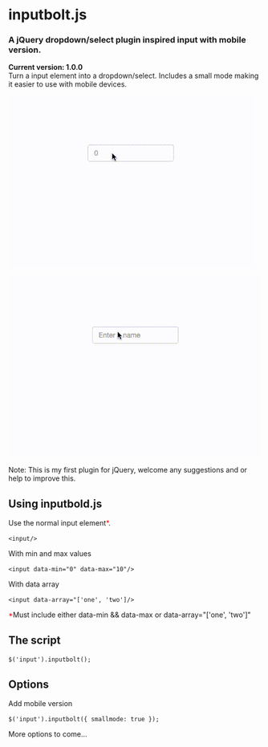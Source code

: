 # inputbolt.js
### A jQuery dropdown/select plugin inspired input with mobile version.
**Current version: 1.0.0**<br/>
Turn a input element into a dropdown/select. Includes a small mode making it easier to use with mobile devices.

![inputbott.js min-max](https://raw.githubusercontent.com/doug-orchard/inputbolt.js/master/images/inputbolt_minmax.gif)

![inputbott.js array](https://raw.githubusercontent.com/doug-orchard/inputbolt.js/master/images/inputbolt_array.gif)

Note: This is my first plugin for jQuery, welcome any suggestions and or help to improve this.

## Using inputbold.js
Use the normal input element<span style="color:red;">*</span>.
```shell
<input/>
```

With min and max values
```shell
<input data-min="0" data-max="10"/>
```

With data array
```shell
<input data-array="['one', 'two']/>
```
<span style="color:red;">*</span>Must include either data-min && data-max or data-array="['one', 'two']"

## The script
```shell
$('input').inputbolt();
```

## Options

Add mobile version
```shell
$('input').inputbolt({ smallmode: true });
```

More options to come...
